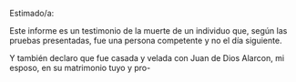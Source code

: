 Estimado/a:

Este informe es un testimonio de la muerte de un individuo que, según las pruebas presentadas, fue una persona competente y no el día siguiente. 

Y también declaro que fue casada y velada con Juan de Dios Alarcon, mi esposo, en su matrimonio tuyo y pro-